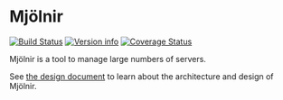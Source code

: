# Mjölnir

[![Build Status](https://travis-ci.org/ChrisMacNaughton/Mjolnir.svg?branch=master)](https://travis-ci.org/ChrisMacNaughton/Mjolnir)<!--
[![Build status](https://ci.appveyor.com/api/projects/status/5wcdaupe9dva9tcf?svg=true)](https://ci.appveyor.com/project/ChrisMacNaughton/mjolnir)
-->
[![Version info](https://img.shields.io/crates/v/mjolnir.svg)](https://crates.io/crates/mjolnir)
[![Coverage Status](https://coveralls.io/repos/github/ChrisMacNaughton/Mjolnir/badge.svg?branch=master)](https://coveralls.io/github/ChrisMacNaughton/Mjolnir?branch=master)

Mjölnir is a tool to manage large numbers of servers.

See [the design document](DESIGN.md) to learn about the architecture and design of Mjölnir.